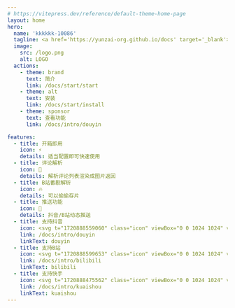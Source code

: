 ```yaml
---
# https://vitepress.dev/reference/default-theme-home-page
layout: home
hero:
  name: 'kkkkkk-10086'
  tagline: <a href='https://yunzai-org.github.io/docs' target='_blank'>Yunzai</a> / <a href='https://github.com/Karinjs/Karin' target='_blank'>Karin</a> 的视频解析插件
  image:
    src: /logo.png
    alt: LOGO
  actions:
    - theme: brand
      text: 简介
      link: /docs/start/start
    - theme: alt
      text: 安装
      link: /docs/start/install
    - theme: sponsor
      text: 查看功能
      link: /docs/intro/douyin

features:
  - title: 开箱即用
    icon: ⚡️
    details: 适当配置即可快速使用
  - title: 评论解析
    icon: 📑
    details: 解析评论列表渲染成图片返回
  - title: B站番剧解析
    icon: 🔥
    details: 可以偷偷存片
  - title: 推送功能
    icon: 📨
    details: 抖音/B站动态推送
  - title: 支持抖音
    icon: <svg t="1720888559060" class="icon" viewBox="0 0 1024 1024" version="1.1" xmlns="http://www.w3.org/2000/svg" p-id="4168" width="200" height="200"><path d="M0 0m184.32 0l655.36 0q184.32 0 184.32 184.32l0 655.36q0 184.32-184.32 184.32l-655.36 0q-184.32 0-184.32-184.32l0-655.36q0-184.32 184.32-184.32Z" fill="#111111" p-id="4169"></path><path d="M204.27776 670.59712a246.25152 246.25152 0 0 1 245.97504-245.97504v147.57888a98.49856 98.49856 0 0 0-98.38592 98.38592c0 48.34304 26.14272 100.352 83.54816 100.352 3.81952 0 93.55264-0.88064 93.55264-77.19936V134.35904h157.26592a133.31456 133.31456 0 0 0 133.12 132.99712l-0.13312 147.31264a273.152 273.152 0 0 1-142.62272-38.912l-0.06144 317.98272c0 146.00192-124.24192 224.77824-241.14176 224.77824-131.74784 0.03072-231.1168-106.56768-231.1168-247.92064z" fill="#FF4040" p-id="4170"></path><path d="M164.92544 631.23456a246.25152 246.25152 0 0 1 245.97504-245.97504v147.57888a98.49856 98.49856 0 0 0-98.38592 98.38592c0 48.34304 26.14272 100.352 83.54816 100.352 3.81952 0 93.55264-0.88064 93.55264-77.19936V94.99648h157.26592a133.31456 133.31456 0 0 0 133.12 132.99712l-0.13312 147.31264a273.152 273.152 0 0 1-142.62272-38.912l-0.06144 317.98272c0 146.00192-124.24192 224.77824-241.14176 224.77824-131.74784 0.03072-231.1168-106.56768-231.1168-247.92064z" fill="#00F5FF" p-id="4171"></path><path d="M410.91072 427.58144c-158.8224 20.15232-284.44672 222.72-154.112 405.00224 120.40192 98.47808 373.68832 41.20576 380.70272-171.85792l-0.17408-324.1472a280.7296 280.7296 0 0 0 142.88896 38.62528V261.2224a144.98816 144.98816 0 0 1-72.8064-54.82496 135.23968 135.23968 0 0 1-54.70208-72.45824h-123.66848l-0.08192 561.41824c-0.11264 78.46912-130.9696 106.41408-164.18816 30.2592-83.18976-39.77216-64.37888-190.9248 46.31552-192.57344z" fill="#FFFFFF" p-id="4172"></path></svg>
    link: /docs/intro/douyin
    linkText: douyin
  - title: 支持B站
    icon: <svg t="1720888599653" class="icon" viewBox="0 0 1024 1024" version="1.1" xmlns="http://www.w3.org/2000/svg" p-id="5321" width="200" height="200"><path d="M729.32864 373.94944c-9.79456-5.94432-19.06176-6.784-19.14368-6.784l-1.06496-0.0512c-57.20064-3.8656-121.1648-5.83168-190.12608-5.83168l-13.98784 0.00512c-68.95616 0-132.92544 1.96096-190.12096 5.83168l-1.06496 0.0512c-0.08192 0-9.34912 0.83968-19.14368 6.784-15.04768 9.12896-24.27392 25.94816-27.4176 49.9712-10.07104 76.91264-4.38272 173.64992 0.18944 251.392 2.93888 49.96608 33.408 62.45888 85.04832 67.1488 10.78272 0.98816 69.08928 5.86752 159.50848 5.89312v-0.00512c90.4192-0.02048 148.72576-4.90496 159.5136-5.888 51.64032-4.68992 82.10944-17.18272 85.0432-67.1488 4.57728-77.74208 10.26048-174.47936 0.18944-251.392-3.1488-24.02816-12.37504-40.84736-27.42272-49.97632z m-390.9888 172.71808a23.64928 23.64928 0 0 1-31.68768-10.84416 23.68 23.68 0 0 1 10.84416-31.68768c2.03776-1.00352 50.69312-24.72448 110.5408-43.06432a23.68 23.68 0 1 1 13.88032 45.29152c-56.2944 17.24928-103.11168 40.07424-103.5776 40.30464z m268.89728 35.88608c-0.44032 2.23232-11.26912 54.64064-50.93888 54.64064-21.44256 0-36.10112-14.04928-44.98432-26.77248-8.69376 12.70784-22.80448 26.77248-42.65472 26.77248-35.5328 0-50.13504-48.26624-51.68128-53.77024a11.3664 11.3664 0 0 1 21.87776-6.1696c2.74944 9.6512 14.1312 37.20192 29.7984 37.20192 16.37376 0 28.89216-23.64416 31.98464-31.92832a11.37152 11.37152 0 0 1 10.6496-7.38816h0.06144c4.76672 0.03072 9.0112 3.02592 10.62912 7.50592 0.10752 0.28672 11.96544 31.81568 34.31424 31.81568 20.864 0 28.56448-35.95264 28.64128-36.32128a11.34592 11.34592 0 0 1 13.35808-8.93952 11.36128 11.36128 0 0 1 8.94464 13.35296z m110.11584-46.73536a23.68 23.68 0 0 1-31.68256 10.84416c-0.47104-0.2304-47.47264-23.1168-103.57248-40.30976a23.69024 23.69024 0 0 1-15.70816-29.58336 23.66976 23.66976 0 0 1 29.57824-15.70304c59.84768 18.33984 108.49792 42.0608 110.55104 43.06432a23.68 23.68 0 0 1 10.83392 31.68768z" fill="#F16C8D" p-id="5322"></path><path d="M849.92 51.2H174.08c-67.8656 0-122.88 55.0144-122.88 122.88v675.84c0 67.87072 55.0144 122.88 122.88 122.88h675.84c67.87072 0 122.88-55.00928 122.88-122.88V174.08c0-67.86048-55.00928-122.88-122.88-122.88z m-36.60288 627.45088c-2.62656 44.57984-21.82144 78.63296-55.51616 98.48832-25.68192 15.13472-54.17472 19.48672-81.13664 21.9392-32.45568 2.94912-92.71808 6.09792-164.66432 6.1184-71.94112-0.02048-132.20864-3.16416-164.66432-6.1184-26.96192-2.45248-55.45472-6.80448-81.13152-21.9392-33.69472-19.85536-52.8896-53.90336-55.51104-98.4832-4.70528-80.13312-10.5728-179.85536 0.19456-262.10816C221.5424 335.16544 280.99072 311.57248 311.5008 310.37952a2482.64192 2482.64192 0 0 1 81.42336-4.08576c-7.53664-8.53504-19.88096-23.3216-28.81536-38.11328-13.73696-22.73792 8.52992-41.68704 8.52992-41.68704s23.68-20.36736 44.52864 5.21216c15.69792 19.26656 38.37952 55.99744 48.61952 72.95488l53.20704-0.21504c13.2608 0 26.33216 0.07168 39.2192 0.21504 10.24-16.95744 32.9216-53.6832 48.61952-72.95488 20.84352-25.57952 44.52864-5.21216 44.52864-5.21216s22.26176 18.94912 8.5248 41.68704c-8.9344 14.79168-21.27872 29.57824-28.81536 38.11328 28.35968 0.97792 55.56224 2.33984 81.42336 4.08064 30.5152 1.19808 89.9584 24.79104 100.61312 106.17344 10.7776 82.24768 4.9152 181.96992 0.20992 262.10304z" fill="#F16C8D" p-id="5323"></path></svg>
    link: /docs/intro/bilibili
    linkText: bilibili
  - title: 支持快手
    icon: <svg t="1720888475562" class="icon" viewBox="0 0 1024 1024" version="1.1" xmlns="http://www.w3.org/2000/svg" p-id="2991" width="200" height="200"><path d="M0 0m219.428571 0l585.142858 0q219.428571 0 219.428571 219.428571l0 585.142858q0 219.428571-219.428571 219.428571l-585.142858 0q-219.428571 0-219.428571-219.428571l0-585.142858q0-219.428571 219.428571-219.428571Z" fill="#FF3000" p-id="2992"></path><path d="M835.291429 649.289143v103.570286c0 71.972571-58.88 130.413714-131.657143 130.413714H510.025143a131.584 131.584 0 0 1-125.074286-89.819429l-115.419428 57.270857a64.146286 64.146286 0 0 1-85.723429-28.16 62.902857 62.902857 0 0 1-6.802286-28.379428v-185.782857a63.634286 63.634286 0 0 1 63.926857-63.268572c10.020571 0 19.894857 2.340571 28.891429 6.802286l114.834286 57.636571a131.657143 131.657143 0 0 1 125.366857-90.697142H703.634286c72.777143 0 131.657143 58.368 131.657143 130.413714zM512 585.874286a65.536 65.536 0 0 0-65.828571 64.146285v100.864c0 35.620571 28.891429 64.585143 64.731428 65.097143l190.902857 0.146286a65.609143 65.609143 0 0 0 65.828572-64.219429V651.190857a65.462857 65.462857 0 0 0-64.804572-65.170286H512z m-267.190857 57.417143v116.809142a17.554286 17.554286 0 0 0 25.088 15.506286l0.292571-0.146286 108.251429-54.710857v-38.692571l-108.397714-53.906286a17.408 17.408 0 0 0-25.234286 15.140572z m178.102857-508.123429c66.779429 0 125.001143 36.425143 155.501714 90.258286a153.088 153.088 0 0 1 103.936-40.374857c84.48 0 152.941714 67.803429 152.941715 151.478857a152.210286 152.210286 0 0 1-152.868572 151.552c-50.834286 0-95.817143-24.576-123.684571-62.317715a178.322286 178.322286 0 0 1-135.826286 62.317715A177.298286 177.298286 0 0 1 244.809143 311.588571c0-97.426286 79.725714-176.420571 178.102857-176.420571z m0 70.948571a106.057143 106.057143 0 0 0-106.496 105.545143c0 58.221714 47.689143 105.472 106.496 105.472a106.057143 106.057143 0 0 0 106.496-105.472 106.057143 106.057143 0 0 0-106.496-105.545143z m259.437714 49.883429c-44.909714 0-81.334857 36.132571-81.334857 80.530286 0 44.544 36.425143 80.603429 81.334857 80.603428 44.909714 0 81.334857-36.059429 81.334857-80.603428 0-44.397714-36.425143-80.530286-81.334857-80.530286z" fill="#FFFFFF" p-id="2993"></path></svg>
    link: /docs/intro/kuaishou
    linkText: kuaishou
---
```

